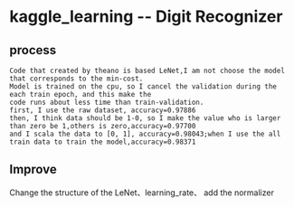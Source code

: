 # kaggle_learning -- Digit Recognizer
## process
    Code that created by theano is based LeNet,I am not choose the model that corresponds to the min-cost.
    Model is trained on the cpu, so I cancel the validation during the each train epoch, and this make the 
    code runs about less time than train-validation.
    first, I use the raw dataset, accuracy=0.97886
    then, I think data should be 1-0, so I make the value who is larger than zero be 1,others is zero,accuracy=0.97700
    and I scala the data to [0, 1], accuracy=0.98043;when I use the all train data to train the model,accuracy=0.98371
## Improve
  Change the structure of the LeNet、learning_rate、 add the normalizer
  


